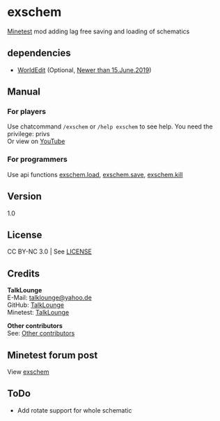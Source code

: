 # exschem
[Minetest](https://www.minetest.net/ "Link to minetest.net") mod adding lag free saving and loading of schematics

## dependencies
* [WorldEdit](https://forum.minetest.net/viewtopic.php?t=572 "Link to WorldEdit mod in the minetest forum") (Optional, [Newer than 15.June.2019](https://github.com/TalkLounge/exschem/blob/master/init.lua#L132 "Link to explanation"))

## Manual
### For players
Use chatcommand `/exschem` or `/help exschem` to see help. You need the privilege: privs  
Or view on [YouTube](https://www.youtube.com/watch?v= "Link to YouTube video")

### For programmers
Use api functions [exschem.load](https://github.com/TalkLounge/exschem/blob/master/init.lua#L145 "Link to exschem.load function"), [exschem.save](https://github.com/TalkLounge/exschem/blob/master/init.lua#L78 "Link to exschem.save"), [exschem.kill](https://github.com/TalkLounge/exschem/blob/master/init.lua#L176 "Link to exschem.kill")

## Version
1.0

## License
CC BY-NC 3.0 | See [LICENSE](https://github.com/TalkLounge/exschem/blob/master/LICENSE.md "Link to LICENSE.md")

## Credits
**TalkLounge**  
E-Mail: talklounge@yahoo.de  
GitHub: [TalkLounge](https://github.com/TalkLounge/ "Link to TalkLounge's GitHub account")  
Minetest: [TalkLounge](https://forum.minetest.net/memberlist.php?mode=viewprofile&u=20862 "Link to TalkLounge's Minetest Forum account")

**Other contributors**  
See: [Other contributors](https://github.com/TalkLounge/exschem/graphs/contributors "Link to other contributors")

## Minetest forum post
View [exschem](https://forum.minetest.net/viewtopic.php?f=9&t= "Link to exschem post in the minetest forum")

## ToDo
* Add rotate support for whole schematic

